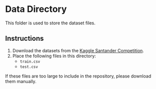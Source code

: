 # Data Directory

This folder is used to store the dataset files.

## Instructions
1. Download the datasets from the [Kaggle Santander Competition](https://www.kaggle.com/c/santander-customer-satisfaction/data).
2. Place the following files in this directory:
   - `train.csv`
   - `test.csv`

If these files are too large to include in the repository, please download them manually.

